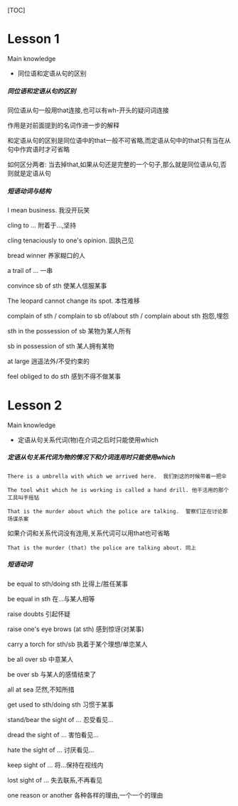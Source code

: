 [TOC]

# Lesson 1

Main knowledge

- 同位语和定语从句的区别

##### 同位语和定语从句的区别

同位语从句一般用that连接,也可以有wh-开头的疑问词连接

作用是对前面提到的名词作进一步的解释

和定语从句的区别是同位语中的that一般不可省略,而定语从句中的that只有当在从句中作宾语时才可省略

如何区分两者: 当去掉that,如果从句还是完整的一个句子,那么就是同位语从句,否则就是定语从句

##### 短语动词与结构

I mean business.   我没开玩笑

cling to ...  附着于...,坚持

cling tenaciously to one's opinion. 固执己见

bread winner  养家糊口的人

a trail of ... 一串

convince sb of sth  使某人信服某事

The leopard cannot change its spot.  本性难移

complain of sth / complain to sb of/about sth / complain about sth  抱怨,埋怨

sth in the possession of sb  某物为某人所有

sb in possession of sth   某人拥有某物

at large  逍遥法外/不受约束的

feel obliged to do sth  感到不得不做某事



# Lesson 2

Main knowledge

- 定语从句关系代词(物)在介词之后时只能使用which

##### 定语从句关系代词为物的情况下和介词连用时只能使用which

```
There is a umbrella with which we arrived here.  我们到这的时候带着一把伞

The tool whit which he is working is called a hand drill. 他干活用的那个工具叫手摇钻

That is the murder about which the police are talking.  警察们正在讨论那场谋杀案
```

如果介词和关系代词没有连用,关系代词可以用that也可省略

```
That is the murder (that) the police are talking about. 同上
```

##### 短语动词

be equal to sth/doing sth   比得上/胜任某事

be equal in sth  在...与某人相等

raise doubts  引起怀疑

raise one's eye brows (at sth)  感到惊讶(对某事)

carry a torch for sth/sb  执着于某个理想/单恋某人

be all over sb   中意某人

be over sb  与某人的感情结束了

all at sea   茫然,不知所措

get used to sth/doing sth  习惯于某事

stand/bear the sight of ...   忍受看见...

dread the sight of ...   害怕看见...

hate the sight of ...   讨厌看见...

keep sight of ...   将...保持在视线内

lost sight of ...   失去联系,不再看见

one reason or another  各种各样的理由,一个一个的理由